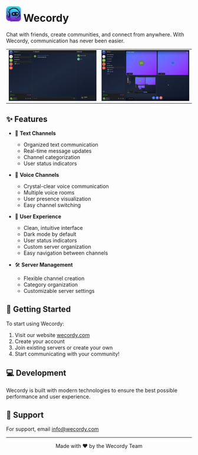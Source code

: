 # <img src="https://github.com/wecordy/.github/blob/main/assets/icon.png?raw=true" width="40" alt="Logo"> Wecordy

Chat with friends, create communities, and connect from anywhere. With Wecordy, communication has never been easier.

<table>
<tr>
<td width="50%">
<img src="../assets/chat-interface.jpg" alt="Wecordy Chat Interface" width="100%">
</td>
<td width="50%">
<img src="../assets/voice-channels.jpg" alt="Wecordy Voice Channels" width="100%">
</td>
</tr>
</table>

## ✨ Features

- 💬 **Text Channels**

  - Organized text communication
  - Real-time message updates
  - Channel categorization
  - User status indicators

- 🎤 **Voice Channels**

  - Crystal-clear voice communication
  - Multiple voice rooms
  - User presence visualization
  - Easy channel switching

- 🎯 **User Experience**

  - Clean, intuitive interface
  - Dark mode by default
  - User status indicators
  - Custom server organization
  - Easy navigation between channels

- 🛠 **Server Management**
  - Flexible channel creation
  - Category organization
  - Customizable server settings

## 🚀 Getting Started

To start using Wecordy:

1. Visit our website [wecordy.com](https://wecordy.com)
2. Create your account
3. Join existing servers or create your own
4. Start communicating with your community!

## 💻 Development

Wecordy is built with modern technologies to ensure the best possible performance and user experience.

## 🌟 Support

For support, email info@wecordy.com

---

<div align="center">
  Made with ❤️ by the Wecordy Team
</div>
